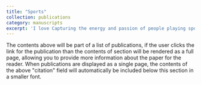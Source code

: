 ```yaml
---
title: "Sports"
collection: publications
category: manuscripts
excerpt: 'I love Capturing the energy and passion of people playing sports that they love and then providing them to post on their socials or print them out. I love getting into the action and capturing the best moments of the game or match.'
---
```


The contents above will be part of a list of publications, if the user clicks the link for the publication than the contents of section will be rendered as a full page, allowing you to provide more information about the paper for the reader. When publications are displayed as a single page, the contents of the above "citation" field will automatically be included below this section in a smaller font.